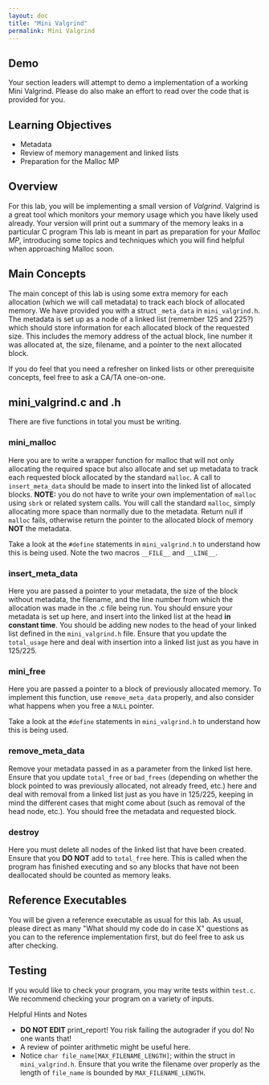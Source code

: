 ```yaml
---
layout: doc
title: "Mini Valgrind"
permalink: Mini Valgrind
---
```


## Demo

Your section leaders will attempt to demo a implementation of a working Mini Valgrind. Please do also make an effort to read over the code that is provided for you.

## Learning Objectives

*   Metadata
*   Review of memory management and linked lists
*   Preparation for the Malloc MP

## Overview

For this lab, you will be implementing a small version of *Valgrind*. Valgrind is a great tool which monitors your memory usage which you have likely used already. Your version will print out a summary of the memory leaks in a particular C program This lab is meant in part as preparation for your *Malloc MP*, introducing some topics and techniques which you will find helpful when approaching Malloc soon.

## Main Concepts

The main concept of this lab is using some extra memory for each allocation (which we will call metadata) to track each block of allocated memory. We have provided you with a struct `_meta_data` in `mini_valgrind.h`. The metadata is set up as a node of a linked list (remember 125 and 225?) which should store information for each allocated block of the requested size. This includes the memory address of the actual block, line number it was allocated at, the size, filename, and a pointer to the next allocated block.

If you do feel that you need a refresher on linked lists or other prerequisite concepts, feel free to ask a CA/TA one-on-one.

## mini_valgrind.c and .h

There are five functions in total you must be writing.

### mini_malloc

Here you are to write a wrapper function for malloc that will not only allocating the required space but also allocate and set up metadata to track each requested block allocated by the standard `malloc`. A call to `insert_meta_data` should be made to insert into the linked list of allocated blocks.  **NOTE:** you do not have to write your own implementation of `malloc` using `sbrk` or related system calls. You will call the standard `malloc`, simply allocating more space than normally due to the metadata. Return null if `malloc` fails, otherwise return the pointer to the allocated block of memory **NOT** the metadata.

Take a look at the `#define` statements in `mini_valgrind.h` to understand how this is being used. Note the two macros `__FILE__` and `__LINE__`.

### insert_meta_data

Here you are passed a pointer to your metadata, the size of the block without metadata, the filename, and the line number from which the allocation was made in the .c file being run. You should ensure your metadata is set up here, and insert into the linked list at the head **in constant time**. You should be adding new nodes to the head of your linked list defined in the `mini_valgrind.h` file. Ensure that you update the `total_usage` here and deal with insertion into a linked list just as you have in 125/225.

### mini_free

Here you are passed a pointer to a block of previously allocated memory. To implement this function, use `remove_meta_data` properly, and also consider what happens when you free a `NULL` pointer.

Take a look at the `#define` statements in `mini_valgrind.h` to understand how this is being used.

### remove_meta_data

Remove your metadata passed in as a parameter from the linked list here. Ensure that you update `total_free` or `bad_frees` (depending on whether the block pointed to was previously allocated, not already freed, etc.) here and deal with removal from a linked list just as you have in 125/225, keeping in mind the different cases that might come about (such as removal of the head node, etc.). You should free the metadata and requested block.

### destroy

Here you must delete all nodes of the linked list that have been created. Ensure that you **DO NOT** add to `total_free` here. This is called when the program has finished executing and so any blocks that have not been deallocated should be counted as memory leaks.

## Reference Executables

You will be given a reference executable as usual for this lab. As usual, please direct as many "What should my code do in case X" questions as you can to the reference implementation first, but do feel free to ask us after checking.

## Testing
If you would like to check your program, you may write tests within `test.c`. We recommend checking your program on a variety of inputs.

Helpful Hints and Notes

*   **DO NOT EDIT** print_report! You risk failing the autograder if you do! No one wants that!
*   A review of pointer arithmetic might be useful here.
*   Notice `char file_name[MAX_FILENAME_LENGTH]`; within the struct in `mini_valgrind.h`. Ensure that you write the filename over properly as the length of `file_name` is bounded by `MAX_FILENAME_LENGTH`.
